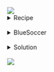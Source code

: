 <img src="https://capsule-render.vercel.app/api?type=waving&color=BDBDC8&height=150&section=header" />

<details>
<summary>
  Recipe
</summary>
  누구나 쉽게 레시피를 찾아보고, 등록할 수 있는 웹사이트!
</details>
<br>

<details>
<summary>
  BlueSoccer
</summary>
   축구에 관한 용품들을 구매할 수 있는 웹사이트!
</details>
<br>

<details>
<summary>
  Solution
</summary>
   C# 프로젝트를 공부한 공간!
</details>
<br>

<img src="https://capsule-render.vercel.app/api?type=waving&color=BDBDC8&height=150&section=footer" />


